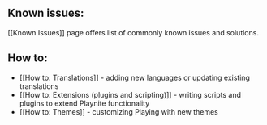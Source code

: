 Known issues:
--------
[[Known Issues]] page offers list of commonly known issues and solutions.

How to:
--------
* [[How to: Translations]] - adding new languages or updating existing translations
* [[How to: Extensions (plugins and scripting)]] - writing scripts and plugins to extend Playnite functionality
* [[How to: Themes]] - customizing Playing with new themes
